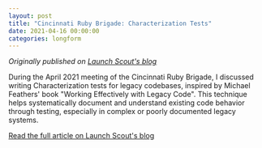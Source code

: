 ```yaml
---
layout: post
title: "Cincinnati Ruby Brigade: Characterization Tests"
date: 2021-04-16 00:00:00
categories: longform
---
```


*Originally published on [Launch Scout's blog](https://launchscout.com/blog/cincinnati-ruby-brigade-characterization-tests)*

During the April 2021 meeting of the Cincinnati Ruby Brigade, I discussed writing Characterization tests for legacy codebases, inspired by Michael Feathers' book "Working Effectively with Legacy Code". This technique helps systematically document and understand existing code behavior through testing, especially in complex or poorly documented legacy systems.

[Read the full article on Launch Scout's blog](https://launchscout.com/blog/cincinnati-ruby-brigade-characterization-tests)

<!--
# Cincinnati Ruby Brigade: Characterization Tests

**Published:** 16 April 2021
**Author:** Bill Barnett

During the April 2021 meeting of the Cincinnati Ruby Brigade, Tim Mecklem from Gaslight discussed writing Characterization tests for legacy codebases, inspired by Michael Feathers' book "Working Effectively with Legacy Code".

## Characterization Testing Process

1. Use code in a test harness (RSpec)
2. Write an assertion that will fail
3. Let the failure reveal the actual behavior
4. Update the test to match the code's behavior
5. Repeat the process

The key approach is to systematically document and understand existing code behavior through testing, especially in complex or poorly documented legacy systems.

The full code example is available on [GitHub](https://github.com/cincinnatirb/fizzbuzz).

**Note:** This article references the Gaslight team, which has since rebranded as Launch Scout.

## Additional Context

The blog post is part of Launch Scout's development blog, focusing on software development techniques and insights from their team's experiences.
-->
